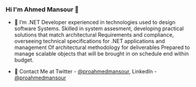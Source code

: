 ### Hi I'm Ahmed Mansour 👋

- 🔭 I’m .NET Developer experienced in technologies used to design software Systems. Skilled in system assesment, developing practical solutions that match architectural Requirements and compliance, overseeing technical specifications for .NET applications and management Of architectural methodology for deliverables Prepared to manage scalable objects that will be brought in on schedule end within budget.


- 📲 Contact Me at Twitter - [@proahmedmansour](https://twitter.com/ProAhmedMansour), LinkedIn - [@proahmedmansour](https://www.linkedin.com/in/proahmedmansour/)


